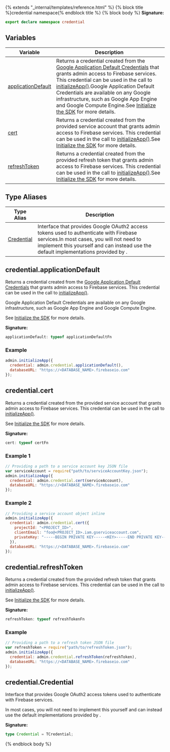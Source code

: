 {% extends "_internal/templates/reference.html" %}
{% block title %}credential namespace{% endblock title %}
{% block body %}
<b>Signature:</b>

```typescript
export declare namespace credential 
```

## Variables

|  Variable | Description |
|  --- | --- |
|  [applicationDefault](./firebase-admin.credential_n.md#credentialapplicationdefault) | Returns a credential created from the [Google Application Default Credentials](https://developers.google.com/identity/protocols/application-default-credentials) that grants admin access to Firebase services. This credential can be used in the call to [initializeApp()](./firebase-admin.app.md#initializeapp)<!-- -->.<!-- -->Google Application Default Credentials are available on any Google infrastructure, such as Google App Engine and Google Compute Engine.<!-- -->See [Initialize the SDK](https://firebase.google.com/docs/admin/setup#initialize_the_sdk) for more details. |
|  [cert](./firebase-admin.credential_n.md#credentialcert) | Returns a credential created from the provided service account that grants admin access to Firebase services. This credential can be used in the call to [initializeApp()](./firebase-admin.app.md#initializeapp)<!-- -->.<!-- -->See [Initialize the SDK](https://firebase.google.com/docs/admin/setup#initialize_the_sdk) for more details. |
|  [refreshToken](./firebase-admin.credential_n.md#credentialrefreshtoken) | Returns a credential created from the provided refresh token that grants admin access to Firebase services. This credential can be used in the call to [initializeApp()](./firebase-admin.app.md#initializeapp)<!-- -->.<!-- -->See [Initialize the SDK](https://firebase.google.com/docs/admin/setup#initialize_the_sdk) for more details. |

## Type Aliases

|  Type Alias | Description |
|  --- | --- |
|  [Credential](./firebase-admin.credential_n.md#credentialcredential) | Interface that provides Google OAuth2 access tokens used to authenticate with Firebase services.<!-- -->In most cases, you will not need to implement this yourself and can instead use the default implementations provided by . |

## credential.applicationDefault

Returns a credential created from the [Google Application Default Credentials](https://developers.google.com/identity/protocols/application-default-credentials) that grants admin access to Firebase services. This credential can be used in the call to [initializeApp()](./firebase-admin.app.md#initializeapp)<!-- -->.

Google Application Default Credentials are available on any Google infrastructure, such as Google App Engine and Google Compute Engine.

See [Initialize the SDK](https://firebase.google.com/docs/admin/setup#initialize_the_sdk) for more details.

<b>Signature:</b>

```typescript
applicationDefault: typeof applicationDefaultFn
```

### Example


```javascript
admin.initializeApp({
  credential: admin.credential.applicationDefault(),
  databaseURL: "https://<DATABASE_NAME>.firebaseio.com"
});

```

## credential.cert

Returns a credential created from the provided service account that grants admin access to Firebase services. This credential can be used in the call to [initializeApp()](./firebase-admin.app.md#initializeapp)<!-- -->.

See [Initialize the SDK](https://firebase.google.com/docs/admin/setup#initialize_the_sdk) for more details.

<b>Signature:</b>

```typescript
cert: typeof certFn
```

### Example 1


```javascript
// Providing a path to a service account key JSON file
var serviceAccount = require("path/to/serviceAccountKey.json");
admin.initializeApp({
  credential: admin.credential.cert(serviceAccount),
  databaseURL: "https://<DATABASE_NAME>.firebaseio.com"
});

```

### Example 2


```javascript
// Providing a service account object inline
admin.initializeApp({
  credential: admin.credential.cert({
    projectId: "<PROJECT_ID>",
    clientEmail: "foo@<PROJECT_ID>.iam.gserviceaccount.com",
    privateKey: "-----BEGIN PRIVATE KEY-----<KEY>-----END PRIVATE KEY-----\n"
  }),
  databaseURL: "https://<DATABASE_NAME>.firebaseio.com"
});

```

## credential.refreshToken

Returns a credential created from the provided refresh token that grants admin access to Firebase services. This credential can be used in the call to [initializeApp()](./firebase-admin.app.md#initializeapp)<!-- -->.

See [Initialize the SDK](https://firebase.google.com/docs/admin/setup#initialize_the_sdk) for more details.

<b>Signature:</b>

```typescript
refreshToken: typeof refreshTokenFn
```

### Example


```javascript
// Providing a path to a refresh token JSON file
var refreshToken = require("path/to/refreshToken.json");
admin.initializeApp({
  credential: admin.credential.refreshToken(refreshToken),
  databaseURL: "https://<DATABASE_NAME>.firebaseio.com"
});

```

## credential.Credential

Interface that provides Google OAuth2 access tokens used to authenticate with Firebase services.

In most cases, you will not need to implement this yourself and can instead use the default implementations provided by .

<b>Signature:</b>

```typescript
type Credential = TCredential;
```
{% endblock body %}
